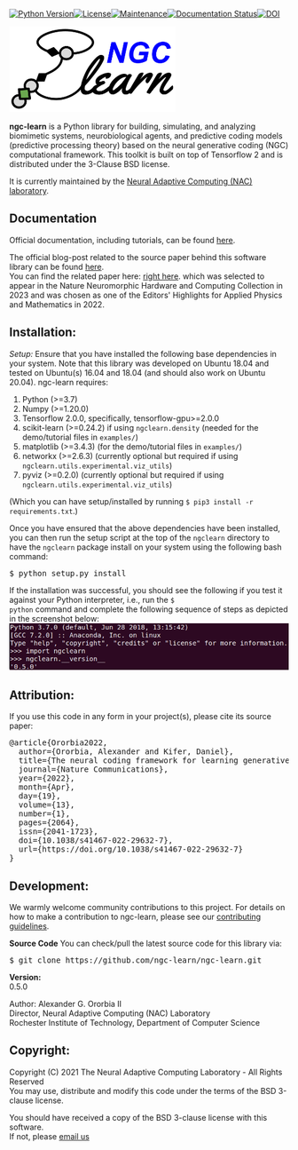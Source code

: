 [![Python Version](https://img.shields.io/badge/python-3.7%20%7C%203.8%20%7C%203.9%20%7C%203.10-blue.svg)](https://www.python.org/downloads)[![License](https://img.shields.io/badge/License-BSD_3--Clause-blue.svg)](https://opensource.org/licenses/BSD-3-Clause)[![Maintenance](https://img.shields.io/badge/Maintained%3F-yes-green.svg)](https://GitHub.com/Naereen/StrapDown.js/graphs/commit-activity)[![Documentation Status](https://readthedocs.org/projects/ngc-learn/badge/?version=latest)](http://ngc-learn.readthedocs.io/en/latest/?badge=latest)[![DOI](https://zenodo.org/badge/483413212.svg)](https://zenodo.org/badge/latestdoi/483413212)

<img src="docs/images/ngc-learn-logo.png" width="300">

<b>ngc-learn</b> is a Python library for building, simulating, and analyzing biomimetic systems, neurobiological
agents, and predictive coding models (predictive processing theory) based on the neural generative
coding (NGC) computational framework. This toolkit is built on top of Tensorflow 2 and is distributed under the 3-Clause BSD license.

It is currently maintained by the
<a href="https://www.cs.rit.edu/~ago/nac_lab.html">Neural Adaptive Computing (NAC) laboratory</a>.

## <b>Documentation</b>

Official documentation, including tutorials, can be found
<a href="https://ngc-learn.readthedocs.io/en/latest/#">here</a>.

The official blog-post related to the source paper behind this software library
can be found
<a href="https://go.nature.com/3rgl1K8">here</a>.<br>
You can find the related paper here: <a href="https://www.nature.com/articles/s41467-022-29632-7">right here</a>. 
which was selected to appear in the Nature Neuromorphic Hardware and Computing Collection in 2023 and was 
chosen as one of the Editors' Highlights for Applied Physics and Mathematics in 2022.

<!--The technical report going over the theoretical underpinnings of the
    NGC framework can be found here. TO BE RELEASED SOON. -->

## <b>Installation:</b>

<i>Setup:</i> Ensure that you have installed the following base dependencies in
your system. Note that this library was developed on Ubuntu 18.04 and tested on
Ubuntu(s) 16.04 and 18.04 (and should also work on Ubuntu 20.04).
ngc-learn requires:
1) Python (>=3.7)
2) Numpy (>=1.20.0)
3) Tensorflow 2.0.0, specifically, tensorflow-gpu>=2.0.0
4) scikit-learn (>=0.24.2) if using `ngclearn.density` (needed for the demo/tutorial
    files in `examples/`)
5) matplotlib (>=3.4.3) (for the demo/tutorial files in `examples/`)
6) networkx  (>=2.6.3) (currently optional but required if using `ngclearn.utils.experimental.viz_utils`)
7) pyviz (>=0.2.0) (currently optional but required if using `ngclearn.utils.experimental.viz_utils`)

(Which you can have setup/installed by running `$ pip3 install -r requirements.txt`.)

Once you have ensured that the above dependencies have been installed, you can then
run the setup script at the top of the <code>ngclearn</code> directory
to have the <code>ngclearn</code> package install on your system using the
following bash command:
<pre>
$ python setup.py install
</pre>

If the installation was successful, you should see the following if you test
it against your Python interpreter, i.e., run the <code>$ python</code> command
and complete the following sequence of steps as depicted in the screenshot below:<br>
<img src="docs/images/test_ngclearn_install.png" width="512">

## <b>Attribution:</b>

If you use this code in any form in your project(s), please cite its source
paper:
<pre>
@article{Ororbia2022,
  author={Ororbia, Alexander and Kifer, Daniel},
  title={The neural coding framework for learning generative models},
  journal={Nature Communications},
  year={2022},
  month={Apr},
  day={19},
  volume={13},
  number={1},
  pages={2064},
  issn={2041-1723},
  doi={10.1038/s41467-022-29632-7},
  url={https://doi.org/10.1038/s41467-022-29632-7}
}
</pre>

## <b>Development:</b>

We warmly welcome community contributions to this project. For details on how to
make a contribution to ngc-learn, please see our
[contributing guidelines](CONTRIBUTING.md).

<b>Source Code</b>
You can check/pull the latest source code for this library via:
<pre>
$ git clone https://github.com/ngc-learn/ngc-learn.git
</pre>


**Version:**<br>
0.5.0 <!-- -Alpha -->

Author:
Alexander G. Ororbia II<br>
Director, Neural Adaptive Computing (NAC) Laboratory<br>
Rochester Institute of Technology, Department of Computer Science

## <b>Copyright:</b>

Copyright (C) 2021 The Neural Adaptive Computing Laboratory - All Rights Reserved<br>
You may use, distribute and modify this code under the
terms of the BSD 3-clause license.

You should have received a copy of the BSD 3-clause license with
this software.<br>
If not, please [email us](mailto:ago@cs.rit.edu)
